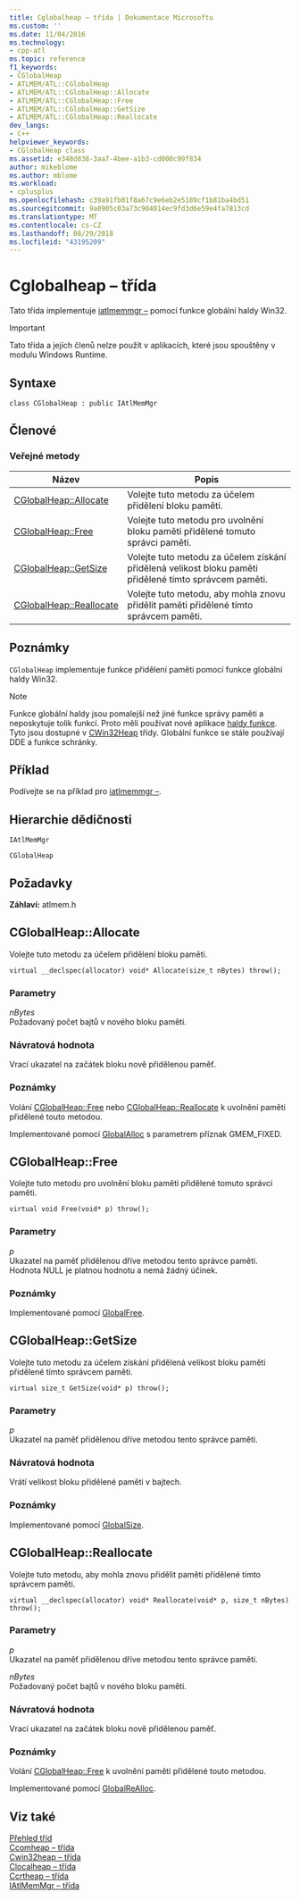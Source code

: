 ```yaml
---
title: Cglobalheap – třída | Dokumentace Microsoftu
ms.custom: ''
ms.date: 11/04/2016
ms.technology:
- cpp-atl
ms.topic: reference
f1_keywords:
- CGlobalHeap
- ATLMEM/ATL::CGlobalHeap
- ATLMEM/ATL::CGlobalHeap::Allocate
- ATLMEM/ATL::CGlobalHeap::Free
- ATLMEM/ATL::CGlobalHeap::GetSize
- ATLMEM/ATL::CGlobalHeap::Reallocate
dev_langs:
- C++
helpviewer_keywords:
- CGlobalHeap class
ms.assetid: e348d838-3aa7-4bee-a1b3-cd000c99f834
author: mikeblome
ms.author: mblome
ms.workload:
- cplusplus
ms.openlocfilehash: c39a91fb01f8a67c9e6eb2e5189cf1b81ba4bd51
ms.sourcegitcommit: 9a0905c03a73c904014ec9fd3d6e59e4fa7813cd
ms.translationtype: MT
ms.contentlocale: cs-CZ
ms.lasthandoff: 08/29/2018
ms.locfileid: "43195209"
---
```

# <a name="cglobalheap-class"></a>Cglobalheap – třída
Tato třída implementuje [iatlmemmgr –](../../atl/reference/iatlmemmgr-class.md) pomocí funkce globální haldy Win32.  
  
> [!IMPORTANT]
>  Tato třída a jejích členů nelze použít v aplikacích, které jsou spouštěny v modulu Windows Runtime.  
  
## <a name="syntax"></a>Syntaxe  
  
```
class CGlobalHeap : public IAtlMemMgr
```  
  
## <a name="members"></a>Členové  
  
### <a name="public-methods"></a>Veřejné metody  
  
|Název|Popis|  
|----------|-----------------|  
|[CGlobalHeap::Allocate](#allocate)|Volejte tuto metodu za účelem přidělení bloku paměti.|  
|[CGlobalHeap::Free](#free)|Volejte tuto metodu pro uvolnění bloku paměti přidělené tomuto správci paměti.|  
|[CGlobalHeap::GetSize](#getsize)|Volejte tuto metodu za účelem získání přidělená velikost bloku paměti přidělené tímto správcem paměti.|  
|[CGlobalHeap::Reallocate](#reallocate)|Volejte tuto metodu, aby mohla znovu přidělit paměti přidělené tímto správcem paměti.|  
  
## <a name="remarks"></a>Poznámky  
 `CGlobalHeap` implementuje funkce přidělení paměti pomocí funkce globální haldy Win32.  
  
> [!NOTE]
>  Funkce globální haldy jsou pomalejší než jiné funkce správy paměti a neposkytuje tolik funkcí. Proto měli používat nové aplikace [haldy funkce](/windows/desktop/Memory/heap-functions). Tyto jsou dostupné v [CWin32Heap](../../atl/reference/cwin32heap-class.md) třídy. Globální funkce se stále používají DDE a funkce schránky.  
  
## <a name="example"></a>Příklad  
 Podívejte se na příklad pro [iatlmemmgr –](../../atl/reference/iatlmemmgr-class.md).  
  
## <a name="inheritance-hierarchy"></a>Hierarchie dědičnosti  
 `IAtlMemMgr`  
  
 `CGlobalHeap`  
  
## <a name="requirements"></a>Požadavky  
 **Záhlaví:** atlmem.h  
  
##  <a name="allocate"></a>  CGlobalHeap::Allocate  
 Volejte tuto metodu za účelem přidělení bloku paměti.  
  
```
virtual __declspec(allocator) void* Allocate(size_t nBytes) throw();
```  
  
### <a name="parameters"></a>Parametry  
 *nBytes*  
 Požadovaný počet bajtů v nového bloku paměti.  
  
### <a name="return-value"></a>Návratová hodnota  
 Vrací ukazatel na začátek bloku nově přidělenou paměť.  
  
### <a name="remarks"></a>Poznámky  
 Volání [CGlobalHeap::Free](#free) nebo [CGlobalHeap::Reallocate](#reallocate) k uvolnění paměti přidělené touto metodou.  
  
 Implementované pomocí [GlobalAlloc](/windows/desktop/api/winbase/nf-winbase-globalalloc) s parametrem příznak GMEM_FIXED.  
  
##  <a name="free"></a>  CGlobalHeap::Free  
 Volejte tuto metodu pro uvolnění bloku paměti přidělené tomuto správci paměti.  
  
```
virtual void Free(void* p) throw();
```  
  
### <a name="parameters"></a>Parametry  
 *p*  
 Ukazatel na paměť přidělenou dříve metodou tento správce paměti. Hodnota NULL je platnou hodnotu a nemá žádný účinek.  
  
### <a name="remarks"></a>Poznámky  
 Implementované pomocí [GlobalFree](/windows/desktop/api/winbase/nf-winbase-globalfree).  
  
##  <a name="getsize"></a>  CGlobalHeap::GetSize  
 Volejte tuto metodu za účelem získání přidělená velikost bloku paměti přidělené tímto správcem paměti.  
  
```
virtual size_t GetSize(void* p) throw();
```  
  
### <a name="parameters"></a>Parametry  
 *p*  
 Ukazatel na paměť přidělenou dříve metodou tento správce paměti.  
  
### <a name="return-value"></a>Návratová hodnota  
 Vrátí velikost bloku přidělené paměti v bajtech.  
  
### <a name="remarks"></a>Poznámky  
 Implementované pomocí [GlobalSize](/windows/desktop/api/winbase/nf-winbase-globalsize).  
  
##  <a name="reallocate"></a>  CGlobalHeap::Reallocate  
 Volejte tuto metodu, aby mohla znovu přidělit paměti přidělené tímto správcem paměti.  
  
```
virtual __declspec(allocator) void* Reallocate(void* p, size_t nBytes) throw();
```  
  
### <a name="parameters"></a>Parametry  
 *p*  
 Ukazatel na paměť přidělenou dříve metodou tento správce paměti.  
  
 *nBytes*  
 Požadovaný počet bajtů v nového bloku paměti.  
  
### <a name="return-value"></a>Návratová hodnota  
 Vrací ukazatel na začátek bloku nově přidělenou paměť.  
  
### <a name="remarks"></a>Poznámky  
 Volání [CGlobalHeap::Free](#free) k uvolnění paměti přidělené touto metodou.  
  
 Implementované pomocí [GlobalReAlloc](/windows/desktop/api/winbase/nf-winbase-globalrealloc).  
  
## <a name="see-also"></a>Viz také  
 [Přehled tříd](../../atl/atl-class-overview.md)   
 [Ccomheap – třída](../../atl/reference/ccomheap-class.md)   
 [Cwin32heap – třída](../../atl/reference/cwin32heap-class.md)   
 [Clocalheap – třída](../../atl/reference/clocalheap-class.md)   
 [Ccrtheap – třída](../../atl/reference/ccrtheap-class.md)   
 [IAtlMemMgr – třída](../../atl/reference/iatlmemmgr-class.md)
